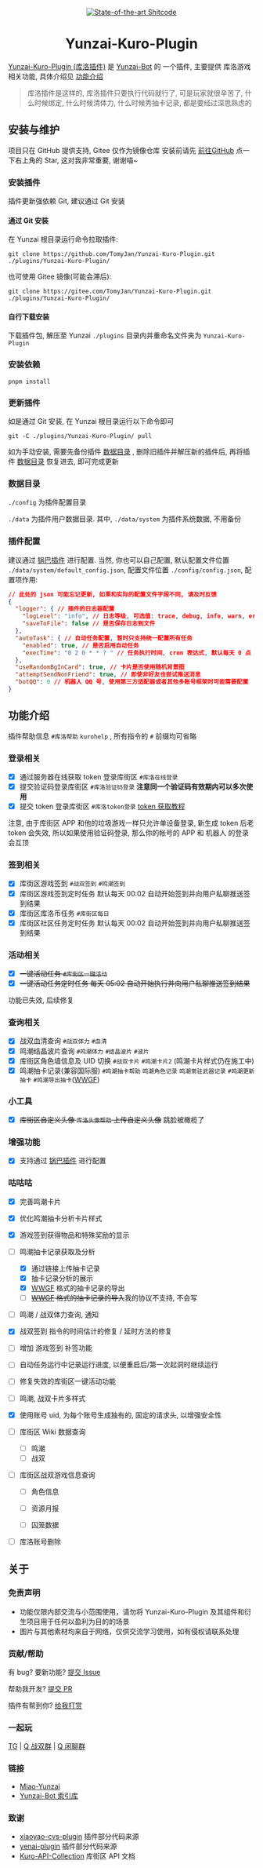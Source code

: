 <div align=center>

[![State-of-the-art Shitcode](https://img.shields.io/static/v1?label=State-of-the-art&message=Shitcode&color=7B5804)](https://github.com/TomyJan/Yunzai-Kuro-Plugin)

# Yunzai-Kuro-Plugin

</div>

[Yunzai-Kuro-Plugin (库洛插件)](https://github.com/TomyJan/Yunzai-Kuro-Plugin) 是 [Yunzai-Bot](https://github.com/yoimiya-kokomi/Miao-Yunzai) 的 一个插件, 主要提供 库洛游戏 相关功能, 具体介绍见 [功能介绍](#功能介绍) 

> 库洛插件是这样的, 库洛插件只要执行代码就行了, 可是玩家就很辛苦了, 什么时候绑定, 什么时候清体力, 什么时候秀抽卡记录, 都是要经过深思熟虑的

## 安装与维护

项目只在 GitHub 提供支持, Gitee 仅作为镜像仓库
安装前请先 [前往GitHub](https://github.com/TomyJan/Yunzai-Kuro-Plugin/) 点一下右上角的 Star, 这对我非常重要, 谢谢喵~

### 安装插件

插件更新强依赖 Git, 建议通过 Git 安装

#### 通过 Git 安装

在 Yunzai 根目录运行命令拉取插件: 
```shell
git clone https://github.com/TomyJan/Yunzai-Kuro-Plugin.git ./plugins/Yunzai-Kuro-Plugin/
```

也可使用 Gitee 镜像(可能会滞后): 
```shell
git clone https://gitee.com/TomyJan/Yunzai-Kuro-Plugin.git ./plugins/Yunzai-Kuro-Plugin/
```

#### 自行下载安装

下载插件包, 解压至 Yunzai `./plugins` 目录内并重命名文件夹为 `Yunzai-Kuro-Plugin`

### 安装依赖

```shell
pnpm install
```
### 更新插件

如是通过 Git 安装, 在 Yunzai 根目录运行以下命令即可

```shell
git -C ./plugins/Yunzai-Kuro-Plugin/ pull
```

如为手动安装, 需要先备份插件 [数据目录](#数据目录) , 删除旧插件并解压新的插件后, 再将插件 [数据目录](#数据目录) 恢复进去, 即可完成更新

### 数据目录

`./config` 为插件配置目录

`./data` 为插件用户数据目录. 其中, `./data/system` 为插件系统数据, 不用备份

### 插件配置

建议通过 [锅巴插件](https://gitee.com/guoba-yunzai/guoba-plugin) 进行配置. 当然, 你也可以自己配置, 默认配置文件位置 `./data/system/default_config.json`, 配置文件位置 `./config/config.json`, 配置项作用: 

```json
// 此处的 json 可能忘记更新, 如果和实际的配置文件字段不同, 请及时反馈
{
  "logger": { // 插件的日志器配置
    "logLevel": "info", // 日志等级, 可选值: trace, debug, info, warn, error, fatal
    "saveToFile": false // 是否保存日志到文件
  },
  "autoTask": { // 自动任务配置, 暂时只支持统一配置所有任务
    "enabled": true, // 是否启用自动任务
    "execTime": "0 2 0 * * ? " // 任务执行时间, cron 表达式, 默认每天 0 点 2 分 0 秒执行, 检查更新任务不受此配置影响
  },
  "useRandomBgInCard": true, // 卡片是否使用随机背景图
  "attemptSendNonFriend": true, // 即使非好友也尝试推送消息
  "botQQ": 0 // 机器人 QQ 号, 使用第三方适配器或者其他多账号框架时可能需要配置
}
```

## 功能介绍

插件帮助信息 `#库洛帮助` `kurohelp` , 所有指令的 `#` 前缀均可省略

### 登录相关

- [x] 通过服务器在线获取 token 登录库街区 `#库洛在线登录`
- [x] 提交验证码登录库街区 `#库洛验证码登录` **注意同一个验证码有效期内可以多次使用**
- [x] 提交 token 登录库街区 `#库洛token登录` [token 获取教程](https://blog.tomys.top/2023-07/kuro-token/) 

注意, 由于库街区 APP 和他的垃圾游戏一样只允许单设备登录, 新生成 token 后老 token 会失效, 所以如果使用验证码登录, 那么你的帐号的 APP 和 机器人 的登录会互顶

### 签到相关

- [x] 库街区游戏签到 `#战双签到` `#鸣潮签到`
- [x] 库街区游戏签到定时任务 默认每天 00:02 自动开始签到并向用户私聊推送签到结果
- [x] 库街区库洛币任务 `#库街区每日`
- [x] 库街区社区任务定时任务 默认每天 00:02 自动开始签到并向用户私聊推送签到结果

### 活动相关

- [x] ~~一键活动任务 `#库街区一键活动`~~
- [x] ~~一键活动任务定时任务 每天 05:02 自动开始执行并向用户私聊推送签到结果~~

功能已失效, 后续修复

### 查询相关

- [x] 战双血清查询 `#战双体力` `#血清`
- [x] 鸣潮结晶波片查询 `#鸣潮体力` `#结晶波片` `#波片`
- [x] 库街区角色墙信息及 UID 切换 `#战双卡片` `#鸣潮卡片2` (鸣潮卡片样式仍在施工中)
- [x] 鸣潮抽卡记录(兼容国际服) `#鸣潮抽卡帮助` `鸣潮角色记录` `鸣潮常驻武器记录` `#鸣潮更新抽卡` `#鸣潮导出抽卡`([WWGF](https://uigf.org/))

### 小工具

- [x] ~~库街区自定义头像 `库洛头像帮助` 上传自定义头像~~ 跳脸被橄榄了

### 增强功能

- [x] 支持通过 [锅巴插件](https://gitee.com/guoba-yunzai/guoba-plugin) 进行配置

### 咕咕咕

- [x] 完善鸣潮卡片

- [x] 优化鸣潮抽卡分析卡片样式

- [x] 游戏签到获得物品和特殊奖励的显示

- [ ] 鸣潮抽卡记录获取及分析

  - [x] 通过链接上传抽卡记录
  - [x] 抽卡记录分析的展示
  - [x] [WWGF](https://uigf.org/) 格式的抽卡记录的导出
  - [ ] ~~[WWGF](https://uigf.org/) 格式的抽卡记录的导入~~我的协议不支持, 不会写

- [ ] 鸣潮 / 战双体力查询, 通知

- [x] 战双签到 指令的时间估计的修复 / 延时方法的修复

- [ ] 增加 游戏签到 补签功能

- [ ] 自动任务运行中记录运行进度, 以便重启后/第一次起洞时继续运行

- [ ] 修复失效的库街区一键活动功能

- [ ] 鸣潮, 战双卡片多样式

- [x] 使用账号 uid, 为每个账号生成独有的, 固定的请求头, 以增强安全性

- [ ] 库街区 Wiki 数据查询

  - [ ] 鸣潮
  - [ ] 战双

- [ ] 库街区战双游戏信息查询

  - [ ] 角色信息

  - [ ] 资源月报

  - [ ] 囚笼数据

- [ ] 库洛账号删除

## 关于

### 免责声明

- 功能仅限内部交流与小范围使用，请勿将 Yunzai-Kuro-Plugin 及其组件和衍生项目用于任何以盈利为目的的场景
- 图片与其他素材均来自于网络，仅供交流学习使用，如有侵权请联系处理

### 贡献/帮助

有 bug? 要新功能? [提交 Issue](https://github.com/TomyJan/Yunzai-Kuro-Plugin/issues/new) 

帮助我开发? [提交 PR](https://github.com/TomyJan/Yunzai-Kuro-Plugin/compare) 

插件有帮到你? [给我打赏](https://donate.tomys.top) 

### 一起玩

[TG](https://t.me/TomyJan) | [Q 战双群](https://qun-pgr.tomys.top) | [Q 闲聊群](https://qun.tomys.top) 

### 链接

- [Miao-Yunzai](https://github.com/yoimiya-kokomi/Miao-Yunzai)
- [Yunzai-Bot 索引库](https://gitee.com/yhArcadia/Yunzai-Bot-plugins-index)

### 致谢

- [xiaoyao-cvs-plugin](https://github.com/ctrlcvs/xiaoyao-cvs-plugin) 插件部分代码来源
- [yenai-plugin](https://github.com/yeyang52/yenai-plugin) 插件部分代码来源
- [Kuro-API-Collection](https://github.com/TomyJan/Kuro-API-Collection) 库街区 API 文档
